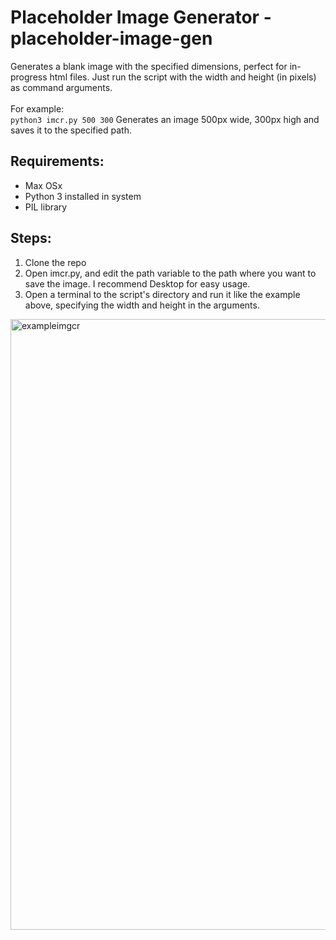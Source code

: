 # Placeholder Image Generator - placeholder-image-gen
Generates a blank image with the specified dimensions, perfect for in-progress html files.
Just run the script with the width and height (in pixels) as command arguments.<br/><br/>
For example:<br/>
`python3 imcr.py 500 300` Generates an image 500px wide, 300px high and saves it to the specified path.

## Requirements:
- Max OSx
- Python 3 installed in system
- PIL library

## Steps:
1. Clone the repo
2. Open imcr.py, and edit the path variable to the path where you want to save the image. I recommend Desktop for easy usage.
3. Open a terminal to the script's directory and run it like the example above, specifying the width and height in the arguments.

<img width="977" alt="exampleimgcr" src="https://user-images.githubusercontent.com/25110615/151715527-d65cddea-46b8-4999-89ed-0b7bf17af155.png">
